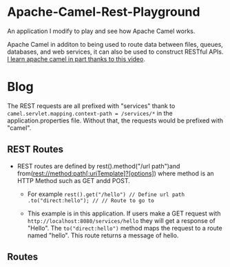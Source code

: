 # Apache-Camel-Rest-Playground
An application I modify to play and see how Apache Camel works. 
<p>Apache Camel in additon to being used to route data between files, queues, databases, and web services, it can also be used to construct RESTful APIs. <a href="https://www.youtube.com/watch?v=spDjbC8mZf0"> I learn apache camel in part thanks to this video</a>.</p>

# Blog
The REST requests are all prefixed with "services" thank to `camel.servlet.mapping.context-path = /services/*` in the application.properties file. Without that, the requests would be prefixed with "camel".

## REST Routes 
- REST routes are defined by  rest().method("/url path")and from(<a href="https://camel.apache.org/components/latest/rest-component.html">rest://method:path[:uriTemplate]?[options]</a>) where method is an HTTP Method such as GET andd POST.
  - For example `
          rest().get("/hello") // Define url path
                .to("direct:hello"); // // Route to go to `
                
  - This example is in this application. If users make a GET request with `http://localhost:8080/services/hello` they will get a response of "Hello". The `to("direct:hello")` method maps the request to a route named "hello". This route returns a message of hello. 

## Routes
  
